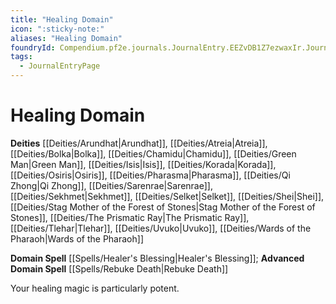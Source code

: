 ```yaml
---
title: "Healing Domain"
icon: ":sticky-note:"
aliases: "Healing Domain"
foundryId: Compendium.pf2e.journals.JournalEntry.EEZvDB1Z7ezwaxIr.JournalEntryPage.A7vErdGAweYsFcW8
tags:
  - JournalEntryPage
---
```


# Healing Domain
**Deities** [[Deities/Arundhat|Arundhat]], [[Deities/Atreia|Atreia]], [[Deities/Bolka|Bolka]], [[Deities/Chamidu|Chamidu]], [[Deities/Green Man|Green Man]], [[Deities/Isis|Isis]], [[Deities/Korada|Korada]], [[Deities/Osiris|Osiris]], [[Deities/Pharasma|Pharasma]], [[Deities/Qi Zhong|Qi Zhong]], [[Deities/Sarenrae|Sarenrae]], [[Deities/Sekhmet|Sekhmet]], [[Deities/Selket|Selket]], [[Deities/Shei|Shei]], [[Deities/Stag Mother of the Forest of Stones|Stag Mother of the Forest of Stones]], [[Deities/The Prismatic Ray|The Prismatic Ray]], [[Deities/Tlehar|Tlehar]], [[Deities/Uvuko|Uvuko]], [[Deities/Wards of the Pharaoh|Wards of the Pharaoh]]

**Domain Spell** [[Spells/Healer's Blessing|Healer's Blessing]]; **Advanced Domain Spell** [[Spells/Rebuke Death|Rebuke Death]]

Your healing magic is particularly potent.